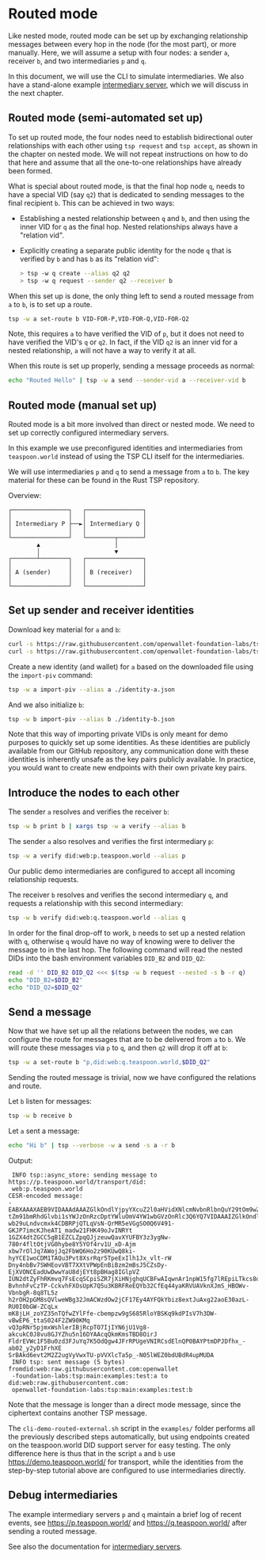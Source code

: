 # Routed mode

Like nested mode, routed mode can be set up by exchanging relationship messages between every hop in the node (for the most part), or more manually. Here, we will assume a setup with four nodes: a sender `a`, receiver `b`, and two intermediaries `p` and `q`.

In this document, we will use the CLI to simulate intermediaries. We also have a stand-alone example [intermediary server](../intermediary.md), which we will discuss in the next chapter.


## Routed mode (semi-automated set up)

To set up routed mode, the four nodes need to establish bidirectional outer relationships with each other using `tsp request` and
`tsp accept`, as shown in the chapter on nested mode. We will not repeat instructions on how to do that here and assume that all the one-to-one relationships have already
been formed.

What is special about routed mode, is that the final hop node `q`, needs to have a special VID (say `q2`) that is dedicated to sending
messages to the final recipient `b`. This can be achieved in two ways:

* Establishing a nested relationship between `q` and `b`, and then using the inner VID for `q` as the final hop. Nested relationships always have a "relation vid".
* Explicitly creating a separate public identity for the node `q` that is verified by `b` and has `b` as its "relation vid":

  ```sh
  > tsp -w q create --alias q2 q2
  > tsp -w q request --sender q2 --receiver b
  ```

When this set up is done, the only thing left to send a routed message from `a` to `b`, is to set up a route.

```sh
tsp -w a set-route b VID-FOR-P,VID-FOR-Q,VID-FOR-Q2
```
Note, this requires `a` to have verified the VID of `p`, but it does not need to have verified the VID's `q` or `q2`. In fact, if
the VID `q2` is an inner vid for a nested relationship, `a` will not have a way to verify it at all.

When this route is set up properly, sending a message proceeds as normal:
```sh
echo "Routed Hello" | tsp -w a send --sender-vid a --receiver-vid b
```

## Routed mode (manual set up)

Routed mode is a bit more involved than direct or nested mode. We need to
set up correctly configured intermediary servers.

In this example we use preconfigured identities and intermediaries from `teaspoon.world` instead of using the TSP CLI itself for the intermediaries.

We will use intermediaries `p` and `q` to send a message from `a` to `b`.
The key material for these can be found in the Rust TSP repository.

Overview:

```
┌────────────────┐   ┌────────────────┐
│                │   │                │
│ Intermediary P ├──►│ Intermediary Q │
│                │   │                │
└────────────────┘   └────────┬───────┘
        ▲                     │        
        │                     ▼        
┌───────┴────────┐   ┌────────────────┐
│                │   │                │
│ A (sender)     │   │ B (receiver)   │
│                │   │                │
└────────────────┘   └────────────────┘
```

## Set up sender and receiver identities

Download key material for `a` and `b`:

```sh
curl -s https://raw.githubusercontent.com/openwallet-foundation-labs/tsp/main/examples/test/a/piv.json > identity-a.json
curl -s https://raw.githubusercontent.com/openwallet-foundation-labs/tsp/main/examples/test/b/piv.json > identity-b.json
```

Create a new identity (and wallet) for `a` based on the downloaded file using the `import-piv` command:

```sh
tsp -w a import-piv --alias a ./identity-a.json
```

And we also initialize `b`:

```sh
tsp -w b import-piv --alias b ./identity-b.json
```

Note that this way of importing private VIDs is only meant for demo purposes to quickly set up some identities. As these identities are publicly available from our GitHub repository, any communication done with these identities is inherently unsafe as the key pairs publicly available. In practice, you would want to create new endpoints with their own private key pairs.

## Introduce the nodes to each other

The sender `a` resolves and verifies the receiver `b`:
```sh
tsp -w b print b | xargs tsp -w a verify --alias b
```

The sender `a` also resolves and verifies the first intermediary `p`:
```sh
tsp -w a verify did:web:p.teaspoon.world --alias p
```

Our public demo intermediaries are configured to accept all incoming relationship requests.

The receiver `b` resolves and verifies the second intermediary `q`, and requests a relationship with this second intermediary:
```sh
tsp -w b verify did:web:q.teaspoon.world --alias q
```

In order for the final drop-off to work, `b` needs to set up a nested relation with `q`, otherwise `q` would have no way of knowing were to deliver the message to in the last hop. The following command will read the nested DIDs into the bash environment variables `DID_B2` and `DID_Q2`:
```sh
read -d '' DID_B2 DID_Q2 <<< $(tsp -w b request --nested -s b -r q)
echo "DID_B2=$DID_B2"
echo "DID_Q2=$DID_Q2"
```

## Send a message

Now that we have set up all the relations between the nodes, we can configure the route for messages that are to be delivered from `a` to `b`. We will route these messages via `p` to `q`, and then `q2` will drop it off at `b`:
```sh
tsp -w a set-route b "p,did:web:q.teaspoon.world,$DID_Q2"
```

Sending the routed message is trivial, now we have configured the relations and route.

Let `b` listen for messages:

```sh
tsp -w b receive b
```

Let `a` sent a message:

```sh
echo "Hi b" | tsp --verbose -w a send -s a -r b
```

Output:
```
 INFO tsp::async_store: sending message to https://p.teaspoon.world/transport/did:
 web:p.teaspoon.world
CESR-encoded message:
-EABXAAAXAEB9VIDAAAdAAAZGlkOndlYjpyYXcuZ2l0aHVidXNlcmNvbnRlbnQuY29tOm9wZW53YWxsZXQ
tZm91bmRhdGlvbi1sYWJzOnRzcDptYWluOmV4YW1wbGVzOnRlc3Q6YQ7VIDAAAIZGlkOndlYjpwLnRlYXN
wb29uLndvcmxk4CDBRPjQTLqVsN-QrMR5eVGgSO0Q6V491-GKJP7imcKJheAT1_madw21FHK49oJvINRYt
1GZX4dtZGCC5gB1EZCLZpqQJjzeuwQavXYUFBY3z3ygNw-780r4fltOtjVG0hybe8Y5YOf4rv1U_xD-Ajm
xbw7rOlJq7AWojJq2FbWQ6Ho2z90KUwQ8ki-hyYCE1woCDM1TAQu3Pvt8XsrRqr5TpeExIlh1Jx_vlt-rW
Dny4nbBv7SWHEovVBT7XXtVPWpEnBiBzm2mBsJ5CZsDy-EjXVONCEadUwDwwYaU8djEYt8pBHag8IGlpVZ
IUN2dtZyFhRKmvq7FsEcqSCpiSZR7jXiHNjghqUCBFwAIqwnAr1npW15fg7lREpiLTkcs8oSSZvmEhLaFT
BvhnhFvCzTP-CckvhFXOsUpK7Q5u3KBRFReEQYb32CfEq44yaKRVUAVknXJmS_HBOWv-VbnbgR-8q8TL5z
h2rOH2pGM8sQVlweWBg32JmACWzdOw2jCF17Ey4AYFQkYbiz8extJuAxg22aoE30azL-RU0I0bGW-ZCqLx
mK8jLH_zoYZ35nTQfwZYlFfe-cbempzw9gS685RloYBSKq9kdPIsV7h3DW-vBwEP6_ttaS024F2ZW90KMq
vQ3pRNr5pjmxWshlerIBjRcpTO7IjIYN6jU1Vg8-akcukC0J8vu8GJYZhu5n16DYAAcqQkmKmsTBD8OirJ
FldrEVWc1F5Bu0zd3FJuYq7K5OdQgw4JFrRPUgeVNIRCsdElnQP0BAYPtmDPJDfhx_-ab02_y2yD1FrhXE
SrBAkd6evt2M2Z2ugVyVwxTU-pVVXlcTa5p_-N05lWEZ0bdUBdR4upMUDA
 INFO tsp: sent message (5 bytes) fromdid:web:raw.githubusercontent.com:openwallet
 -foundation-labs:tsp:main:examples:test:a to did:web:raw.githubusercontent.com:
 openwallet-foundation-labs:tsp:main:examples:test:b
```

Note that the message is longer than a direct mode message, since the ciphertext contains another
TSP message.

The `cli-demo-routed-external.sh` script in the `examples/` folder performs all the previously described steps automatically, but using endpoints created on the teaspoon.world DID support server for easy testing. The only difference here is thus that in the script `a` and `b` use <https://demo.teaspoon.world/> for transport, while the identities from the step-by-step tutorial above are configured to use intermediaries directly.

## Debug intermediaries

The example intermediary servers `p` and `q` maintain a brief log of recent events,
see <https://p.teaspoon.world/> and <https://q.teaspoon.world/> after sending a routed message.

See also the documentation for [intermediary servers](../intermediary.md).
